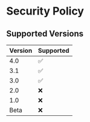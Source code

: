 # Security Policy

## Supported Versions

| Version | Supported          |
| ------- | ------------------ |
| 4.0     | :white_check_mark: |
| 3.1     | :white_check_mark: |
| 3.0     | :white_check_mark: |
| 2.0     | :x:                |
| 1.0     | :x:                |
| Beta    | :x:                |
